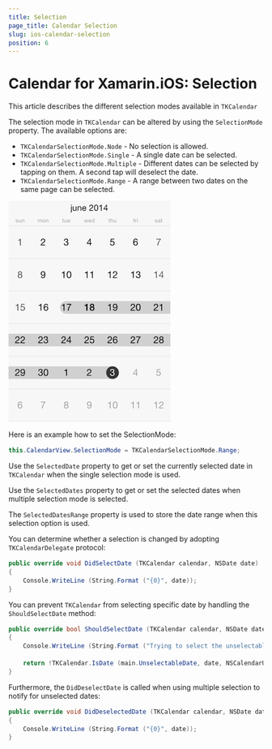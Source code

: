 ```yaml
---
title: Selection
page_title: Calendar Selection
slug: ios-calendar-selection
position: 6
---
```


# Calendar for Xamarin.iOS: Selection

This article describes the different selection modes available in <code>TKCalendar</code>

The selection mode in <code>TKCalendar</code> can be altered by using the <code>SelectionMode</code> property. The available options are:

- <code>TKCalendarSelectionMode.Node</code> - No selection is allowed.
- <code>TKCalendarSelectionMode.Single</code> - A single date can be selected.
- <code>TKCalendarSelectionMode.Multiple</code> - Different dates can be selected by tapping on them. A second tap will deselect the date.
- <code>TKCalendarSelectionMode.Range</code> - A range between two dates on the same page can be selected.

<img src="../images/calendar-selection001.png" />

Here is an example how to set the SelectionMode:

```C#
this.CalendarView.SelectionMode = TKCalendarSelectionMode.Range;
```

Use the <code>SelectedDate</code> property to get or set the currently selected date in <code>TKCalendar</code> when the single selection mode is used.

Use the <code>SelectedDates</code> property to get or set the selected dates when multiple selection mode is selected.

The <code>SelectedDatesRange</code> property is used to store the date range when this selection option is used.

You can determine whether a selection is changed by adopting <code>TKCalendarDelegate</code> protocol:

<snippet id='selection-didselectdate'/>


```C#
public override void DidSelectDate (TKCalendar calendar, NSDate date)
{
    Console.WriteLine (String.Format ("{0}", date));
}
```

You can prevent <code>TKCalendar</code> from selecting specific date by handling the <code>ShouldSelectDate</code> method:

<snippet id='selection-shouldselectdate'/>

```C#
public override bool ShouldSelectDate (TKCalendar calendar, NSDate date)
{
    Console.WriteLine (String.Format ("Trying to select the unselectable {0}", date));

    return !TKCalendar.IsDate (main.UnselectableDate, date, NSCalendarUnit.Year | NSCalendarUnit.Month | NSCalendarUnit.Day, main.CalendarView.Calendar);
}
```

Furthermore, the <code>DidDeselectDate</code> is called when using multiple selection to notify for unselected dates:

<snippet id='selection-didselecteddate'/>

```C#
public override void DidDeselectedDate (TKCalendar calendar, NSDate date)
{
    Console.WriteLine (String.Format ("{0}", date));
}
```